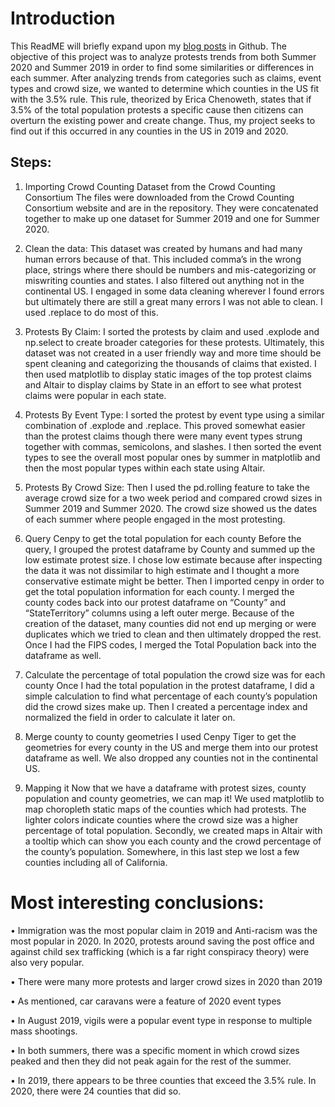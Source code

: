# Introduction
This ReadME will briefly expand upon my [blog posts](https://tovaperlman.github.io/MUSA550FinalProject/) in Github. The objective of this project was to analyze protests trends from both Summer 2020 and Summer 2019 in order to find some similarities or differences in each summer. After analyzing trends from categories such as claims, event types and crowd size, we wanted to determine which counties in the US fit with the 3.5% rule. This rule, theorized by Erica Chenoweth, states that if 3.5% of the total population protests a specific cause then citizens can overturn the existing power and create change. Thus, my project seeks to find out if this occurred in any counties in the US in 2019 and 2020. 


## Steps:
1.	Importing Crowd Counting Dataset from the Crowd Counting Consortium
The files were downloaded from the Crowd Counting Consortium website and are in the repository. They were concatenated together to make up one dataset for Summer 2019 and one for Summer 2020.

2.	Clean the data: 
This dataset was created by humans and had many human errors because of that. This included comma’s in the wrong place, strings where there should be numbers and mis-categorizing or miswriting counties and states. I also filtered out anything not in the continental US.  I engaged in some data cleaning wherever I found errors but ultimately there are still a great many errors I was not able to clean. I used .replace to do most of this. 

3.	Protests By Claim: 
I sorted the protests by claim and used .explode and np.select to create broader categories for these protests. Ultimately, this dataset was not created in a user friendly way and more time should be spent cleaning and categorizing the thousands of claims that existed. I then used matplotlib to display static images of the top protest claims and Altair to display claims by State in an effort to see what protest claims were popular in each state. 

4.	Protests By Event Type: 
I sorted the protest by event type using a similar combination of .explode and .replace. This proved somewhat easier than the protest claims though there were many event types strung together with commas, semicolons, and slashes. I then sorted the event types to see the overall most popular ones by summer in matplotlib and then the most popular types within each state using Altair. 

5. Protests By Crowd Size: 
Then I used the pd.rolling feature to take the average crowd size for a two week period and compared crowd sizes in Summer 2019 and Summer 2020. The crowd size showed us the dates of each summer where people engaged in the most protesting. 

7. Query Cenpy to get the total population for each county
Before the query, I grouped the protest dataframe by County and summed up the low estimate protest size. I chose low estimate because after inspecting the data it was not dissimilar to high estimate and I thought a more conservative estimate might be better. Then I imported cenpy in order to get the total population information for each county. I merged the county codes back into our protest dataframe on “County” and “StateTerritory” columns using a left outer merge. Because of the creation of the dataset, many counties did not end up merging or were duplicates which we tried to clean and then ultimately dropped the rest. Once I had the FIPS codes, I merged the Total Population back into the dataframe as well.  

8. Calculate the percentage of total population the crowd size was for each county
Once I had the total population in the protest dataframe, I did a simple calculation to find what percentage of each county’s population did the crowd sizes make up. Then I created a percentage index and normalized the field in order to calculate it later on. 

9. Merge county to county geometries
I used Cenpy Tiger to get the geometries for every county in the US and merge them into our protest dataframe as well.  We also dropped any counties not in the continental US. 


10. Mapping it
Now that we have a dataframe with protest sizes, county population and county geometries, we can map it! We used matplotlib to map choropleth static maps of the counties which had protests. The lighter colors indicate counties where the crowd size was a higher percentage of total population. Secondly, we created maps in Altair with a tooltip which can show you each county and the crowd percentage of the county’s population. Somewhere, in this last step we lost a few counties including all of California. 


# Most interesting conclusions:
• Immigration was the most popular claim in 2019 and Anti-racism was the most popular in 2020. In 2020, protests around saving the post office and against child sex trafficking (which is a far right conspiracy theory) were also very popular.

•	There were many more protests and larger crowd sizes in 2020 than 2019

•	As mentioned, car caravans were a feature of 2020 event types

•	In August 2019, vigils were a popular event type in response to multiple mass shootings.

•	In both summers, there was a specific moment in which crowd sizes peaked and then they did not peak again for the rest of the summer. 

•	In 2019, there appears to be three counties that exceed the 3.5% rule. In 2020, there were 24 counties that did so. 
